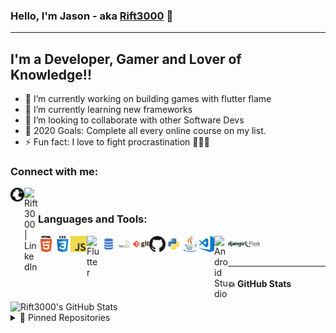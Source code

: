 

<!--
**Rift3000/Rift3000** is a ✨ _special_ ✨ repository because its `README.md` (this file) appears on your GitHub profile.

Here are some ideas to get you started:

- 🔭 I’m currently working on ...
- 🌱 I’m currently learning ...
- 👯 I’m looking to collaborate on ...
- 🤔 I’m looking for help with ...
- 💬 Ask me about ...
- 📫 How to reach me: ...
- 😄 Pronouns: ...
- ⚡ Fun fact: ...
-->

### Hello, I'm Jason - aka [Rift3000][website] 👋
---

## I'm a  Developer, Gamer  and Lover of Knowledge!!

- 👾 I’m currently working on building games with flutter flame
- 🌱 I’m currently learning new frameworks
- 💪 I’m looking to collaborate with other Software Devs 
- 🥅 2020 Goals: Complete all every online course on my list.
- ⚡ Fun fact: I love to fight procrastination 🤣🤣🤣



### Connect with me:

[<img align="left" alt="Rift3000's website" width="22px" src="https://raw.githubusercontent.com/iconic/open-iconic/master/svg/globe.svg" />][website]
[<img align="left" alt="Rift3000 | LinkedIn" width="22px" src="https://cdn.jsdelivr.net/npm/simple-icons@v3/icons/linkedin.svg" />][linkedin]


<br />

### Languages and Tools:


[<img align="left" alt="HTML5" width="26px" src="https://raw.githubusercontent.com/github/explore/80688e429a7d4ef2fca1e82350fe8e3517d3494d/topics/html/html.png" />][website]
[<img align="left" alt="CSS3" width="26px" src="https://raw.githubusercontent.com/github/explore/80688e429a7d4ef2fca1e82350fe8e3517d3494d/topics/css/css.png" />][website]
[<img align="left" alt="JavaScript" width="26px" src="https://raw.githubusercontent.com/github/explore/80688e429a7d4ef2fca1e82350fe8e3517d3494d/topics/javascript/javascript.png" />][website]
[<img align="left" alt="Flutter" width="22px" src="https://cdn.jsdelivr.net/npm/simple-icons@v3/icons/flutter.svg" />][website]
[<img align="left" alt="SQL" width="26px" src="https://raw.githubusercontent.com/github/explore/80688e429a7d4ef2fca1e82350fe8e3517d3494d/topics/sql/sql.png" />][website]
[<img align="left" alt="MySQL" width="26px" src="https://raw.githubusercontent.com/github/explore/80688e429a7d4ef2fca1e82350fe8e3517d3494d/topics/mysql/mysql.png" />][website]
[<img align="left" alt="Git" width="26px" src="https://raw.githubusercontent.com/github/explore/80688e429a7d4ef2fca1e82350fe8e3517d3494d/topics/git/git.png" />][website]
[<img align="left" alt="GitHub" width="26px" src="https://raw.githubusercontent.com/github/explore/78df643247d429f6cc873026c0622819ad797942/topics/github/github.png" />][website]
[<img align="left" alt="Python" width="26px" src="https://raw.githubusercontent.com/github/explore/80688e429a7d4ef2fca1e82350fe8e3517d3494d/topics/python/python.png" />][website]
[<img align="left" alt="Java" width="26px" src="https://raw.githubusercontent.com/github/explore/80688e429a7d4ef2fca1e82350fe8e3517d3494d/topics/java/java.png" />][website]
[<img align="left" alt="Visual Studio Code" width="26px" src="https://raw.githubusercontent.com/github/explore/80688e429a7d4ef2fca1e82350fe8e3517d3494d/topics/visual-studio-code/visual-studio-code.png" />][website]
[<img align="left" alt="Android Studio" width="22px" src="https://cdn.jsdelivr.net/npm/simple-icons@v3/icons/androidstudio.svg" />][website]
[<img align="left" alt="Django" width="26px" src="https://raw.githubusercontent.com/github/explore/80688e429a7d4ef2fca1e82350fe8e3517d3494d/topics/django/django.png" />][website]
[<img align="left" alt="Flask" width="26px" src="https://raw.githubusercontent.com/github/explore/80688e429a7d4ef2fca1e82350fe8e3517d3494d/topics/flask/flask.png" />][website]



<br />
<br />

---

#### 💥 GitHub Stats

 <img align="left" alt="Rift3000's GitHub Stats" src="https://github-readme-stats-sepia-six.vercel.app
/api?username=Rift3000&show_icons=true&hide_border=true" />



<br />
<details>
<summary>🌟 Pinned Repositories</summary

[![ReadMe Card](https://github-readme-stats.vercel.app/api/pin/?username=Rift3000&repo=Covid-19-Tracker)](https://github.com/Rift3000/Covid-19-Tracker)
[![ReadMe Card](https://github-readme-stats.vercel.app/api/pin/?username=Rift3000&repo=Flappy-Bird)](https://github.com/Rift3000/Flappy-Bird)
[![ReadMe Card](https://github-readme-stats.vercel.app/api/pin/?username=Rift3000&repo=Cool-Calculator)](https://github.com/Rift3000/Cool-Calculator)
[![ReadMe Card](https://github-readme-stats.vercel.app/api/pin/?username=Rift3000&repo=Django-Blog)](https://github.com/Rift3000/Django-Blog)


</details>

[website]: http://jasonwilliamsja.live/
[linkedin]: https://www.linkedin.com/in/jason-williams-7056b3a6/
